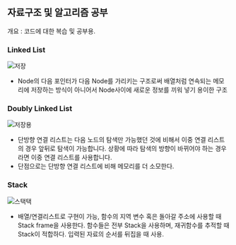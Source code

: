 ## 자료구조 및 알고리즘 공부
개요 : 코드에 대한 복습 및 공부용.

### Linked List
![저장](https://user-images.githubusercontent.com/93506849/198925568-e8d42ee6-1757-4ead-851a-a4c5c2adf954.JPG)
- Node의 다음 포인터가 다음 Node를 가리키는 구조로써 배열처럼 연속되는 메모리에 저장하는 방식이 아니어서 Node사이에 새로운 정보를 끼워 넣기 용이한 구조

### Doubly Linked List
![저장용](https://user-images.githubusercontent.com/93506849/199155334-3b8d496b-95ea-4dc4-b1bf-edc94da775e8.JPG)
- 단방향 연결 리스트는 다음 노드의 탐색만 가능했던 것에 비해서 이중 연결 리스트의 경우 앞뒤로 탐색이 가능합니다. 상황에 따라 탐색의 방향이 바뀌어야 하는 경우라면 이중 연결 리스트를 사용합니다.
- 단점으로는 단방향 연결 리스트에 비해 메모리를 더 소모한다.
### Stack
![스택택](https://user-images.githubusercontent.com/93506849/199390754-73387262-aaba-4a42-8291-3a1da4e94db2.JPG)
- 배열/연결리스트로 구현이 가능, 함수의 지역 변수 혹은 돌아갈 주소에 사용할 때 Stack frame을 사용한다. 함수들은 전부 Stack을 사용하며, 재귀함수를 추적할 때 Stack이 적합하다. 입력된 자료의 순서를 뒤집을 때 사용.
